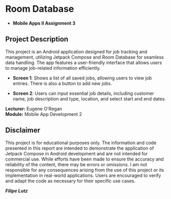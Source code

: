 # Room Database

- **Mobile Apps II Assignment 3**

## Project Description

This project is an Android application designed for job tracking and management, utilizing Jetpack Compose and Room Database for seamless data handling. The app features a user-friendly interface that allows users to manage job-related information efficiently.

- **Screen 1**: Shows a list of all saved jobs, allowing users to view job entries. There is also a button to add new jobs.

- **Screen 2**: Users can input essential job details, including customer name, job description and type, location, and select start and end dates.

**Lecturer:** Eugene O'Regan  
**Module:** Mobile App Development 2 

## Disclaimer

This project is for educational purposes only. The information and code presented in this report are intended to demonstrate the application of Jetpack Compose in Android development and are not intended for commercial use. While efforts have been made to ensure the accuracy and reliability of the content, there may be errors or omissions. I am not responsible for any consequences arising from the use of this project or its implementation in real-world applications. Users are encouraged to verify and adapt the code as necessary for their specific use cases.

***Filipe Lutz***
